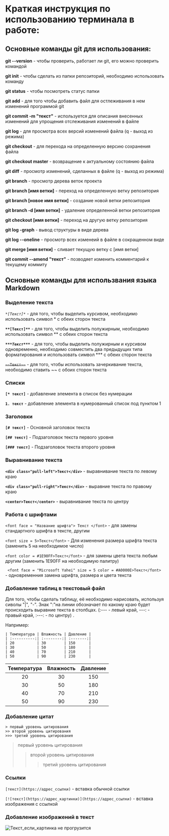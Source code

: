 # Краткая инструкция по использованию терминала в работе:

## Основные команды git для использования:

**git --version** - чтобы проверить, работает ли git, его можно проверить командой

**git init** - чтобы сделать из папки репозиторий, необходимо использовать команду

**git status** - чтобы посмотреть статус папки

**git add** - для того чтобы добавить файл для остлеживания в нем изменений программой git

**git commit -m "текст"** - используется для описания внесенных изменений для упрощения отслеживания изменений в файле

**git log** - для просмотра всех версий изменений файла (q - выход из режима)

**git checkout** - для перехода на определенную версию сохранения файла

**git checkout master** - возвращение к актуальному состоянию файла

**git diff** - просмотр изменений, сделанных в файле (q - выход из режима)

**git branch** - просмотр дерева веток проекта

**git branch [имя ветки]** - переход на определенную ветку репозитория

**git branch [новое имя ветки]** - создание новой ветки репозитория

**git branch -d [имя ветки]** - удаление определенной ветки репозитория

**git checkout [имя ветки]** - переход на другую ветку репозитория

**git log -graph** - вывод структуры в виде дерева

**git log --oneline** - просмотр всех изменеий в файле в сокращенном виде

**git merge [имя ветки]** - сливает текущую ветку с [имя ветки]

**git commit --amend "текст"** - позводяет изменить комментарий к текущему коммиту

## Основные команды для использвания языка Markdown

### Выделение текста

*``*[Текст]*``* - для того, чтобы выделить курсивом, необходимо использовать символ * с обеих сторон текста

**``**[Текст]**``** - для того, чтобы выделить полужирным, необходимо использовать символ ** с обеих сторон текста

***``***Текст***``*** - для того, чтобы выделить полужирным и курсивом одновременно, необходимо совместить два предыдущих типа форматирования и использовать символ *** с обеих сторон текста

~~``~~Текст~~``~~ - для того, чтобы использовать зачеркивание текста, необходимо ставить ~~ с обоих сторон текста

### Списки

**``[* текст]``** - добавление элемента в список без нумерации

**``1. текст``** - добавление элемента в нумерованный список под пунктом 1

### Заголовки

**``[# текст]``** - Основной заголовок текста

**``[## текст]``** - Подзаголовок текста первого уровня

**``[### текст]``** - Подзаголовок текста второго уровня

### Выравнивание текста

**``<div class="pull-left">Текст</div>``** - выравнивание текста по левому краю

**``<div class="pull-right">Текст</div>``** - выравние текста по правому краю

**``<center>Текст</center>``** - выравнивание текста по центру

### Работа с шрифтами

``<font face = "Название шрифта"> Текст </font>`` - для замены стандартного шрифта в тексте, другим

 ``<font size = 5>Текст</font>`` - Для изменения размера шрифта текста (заменить 5 на необходимое число)
 
 ``<font color = #1E90FF>Текст</font>`` - для замены цвета текста любым другим  (заменить 1E90FF на необходимую палитру)

 `` <font face = "Microsoft Yahei" size = 5 color = #A0000E>Текст</font>`` - одновременния замена шрифта, размера и цвета текста


### Добавление таблиц в текстовый файл
Для того, чтобы сделать таблицу, её необходимо нарисовать, используя сиволы "|", "-". 
Знак ":"на линии обозначает по какому краю будет происходить выравние текста в столбцах. (:--- - левый край, ---: - правый край, :---: - по центру) .

Например:

```
| Температура | Влажность | Давление |
| :----------:| :--------:| :-------:|
| 20          | 30        | 150      |
| 30          | 50        | 180      |
| 40          | 70        | 210      |
| 50          | 90        | 230      |
```
| Температура | Влажность | Давление |
| :----------:| :--------:| :-------:|
| 20          | 30        | 150      |
| 30          | 50        | 180      |
| 40          | 70        | 210      |
| 50          | 90        | 230      |

### Добавление цитат

```
> первый уровень цитирования
>> второй уровень цитирования
>>> третий уровень цитирования
```

> первый уровень цитирования
>> второй уровень цитирования
>>> третий уровень цитирования

### Ссылки

``[текст](https://адрес_ссылки)`` - вставка обычной ссылки


``[![текст](https://адрес_картинки)](https://адрес_ссылки)`` - вставка изображения с ссылкой 

### Добавление изображений в текст

![Текст_если_картинка не прогрузится](example.png "Текст который будет виден при наведении мышью на изображение")